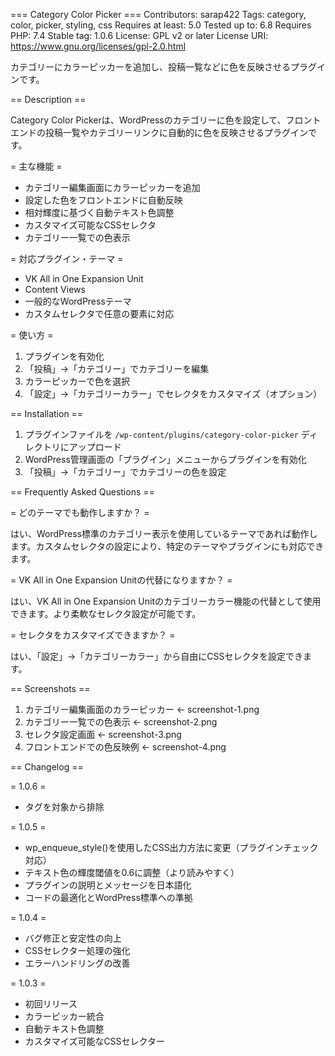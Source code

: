 === Category Color Picker ===
Contributors: sarap422
Tags: category, color, picker, styling, css
Requires at least: 5.0
Tested up to: 6.8
Requires PHP: 7.4
Stable tag: 1.0.6
License: GPL v2 or later
License URI: https://www.gnu.org/licenses/gpl-2.0.html

カテゴリーにカラーピッカーを追加し、投稿一覧などに色を反映させるプラグインです。

== Description ==

Category Color Pickerは、WordPressのカテゴリーに色を設定して、フロントエンドの投稿一覧やカテゴリーリンクに自動的に色を反映させるプラグインです。

= 主な機能 =

* カテゴリー編集画面にカラーピッカーを追加
* 設定した色をフロントエンドに自動反映
* 相対輝度に基づく自動テキスト色調整
* カスタマイズ可能なCSSセレクタ
* カテゴリー一覧での色表示

= 対応プラグイン・テーマ =

* VK All in One Expansion Unit
* Content Views
* 一般的なWordPressテーマ
* カスタムセレクタで任意の要素に対応

= 使い方 =

1. プラグインを有効化
2. 「投稿」→「カテゴリー」でカテゴリーを編集
3. カラーピッカーで色を選択
4. 「設定」→「カテゴリーカラー」でセレクタをカスタマイズ（オプション）

== Installation ==

1. プラグインファイルを `/wp-content/plugins/category-color-picker` ディレクトリにアップロード
2. WordPress管理画面の「プラグイン」メニューからプラグインを有効化
3. 「投稿」→「カテゴリー」でカテゴリーの色を設定

== Frequently Asked Questions ==

= どのテーマでも動作しますか？ =

はい、WordPress標準のカテゴリー表示を使用しているテーマであれば動作します。カスタムセレクタの設定により、特定のテーマやプラグインにも対応できます。

= VK All in One Expansion Unitの代替になりますか？ =

はい、VK All in One Expansion Unitのカテゴリーカラー機能の代替として使用できます。より柔軟なセレクタ設定が可能です。

= セレクタをカスタマイズできますか？ =

はい、「設定」→「カテゴリーカラー」から自由にCSSセレクタを設定できます。

== Screenshots ==

1. カテゴリー編集画面のカラーピッカー        ← screenshot-1.png
2. カテゴリー一覧での色表示                  ← screenshot-2.png  
3. セレクタ設定画面                          ← screenshot-3.png
4. フロントエンドでの色反映例                ← screenshot-4.png

== Changelog ==

= 1.0.6 =
* タグを対象から排除

= 1.0.5 =
* wp_enqueue_style()を使用したCSS出力方法に変更（プラグインチェック対応）
* テキスト色の輝度閾値を0.6に調整（より読みやすく）
* プラグインの説明とメッセージを日本語化
* コードの最適化とWordPress標準への準拠

= 1.0.4 =
* バグ修正と安定性の向上
* CSSセレクター処理の強化
* エラーハンドリングの改善

= 1.0.3 =
* 初回リリース
* カラーピッカー統合
* 自動テキスト色調整
* カスタマイズ可能なCSSセレクター
